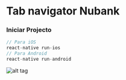 Tab navigator Nubank
==========

### Iniciar Projecto

```Javascript
// Para iOS
react-native run-ios
// Para Android
react-native run-android
```

![alt tag](https://cdn-images-1.medium.com/max/800/1*S0DZ3OQ4d_2XYkas8EmEWA.gif "Gif tab navigator")
